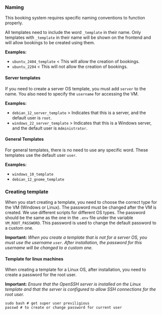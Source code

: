 ### Naming
This booking system requires specific naming conventions to function properly.

All templates need to include the word `_template` in their name. Only templates with `_template` in their name will be shown on the frontend and will allow bookings to be created using them.

**Examples:**
- `ubuntu_2404_template` < This will allow the creation of bookings.
- `ubuntu_2204` < This will not allow the creation of bookings.

#### Server templates
If you need to create a server OS template, you must add `server` to the name. You also need to specify the `username` for accessing the VM.

**Examples:**
- `debian_12_server_template` > Indicates that this is a server, and the default user is `root`.
- `windows_22_server_template` > Indicates that this is a Windows server, and the default user is `Administrator`.

#### General Templates
For general templates, there is no need to use any specific word. These templates use the default user `user`.

**Examples:**
- `windows_10_template`
- `debian_12_gnome_template`

### Creating template
When you start creating a template, you need to choose the correct type for the VM (Windows or Linux). The password must be changed after the VM is created. We use different scripts for different OS types.
The password should be the same as the one in the `.env` file under the variable `VM_ROOT_PASSWORD`. This password is used to change the default password to a custom one.

**Important:** *When you create a template that is not for a server OS, you must use the username `user`. After installation, the password for this username will be changed to a custom one.*
#### Template for linux machines
When creating a template for a Linux OS, after installation, you need to create a password for the root user. 

**Important:** *Ensure that the OpenSSH server is installed on the Linux template and that the server is configured to allow SSH connections for the root user.*

```shell
sudo bash # get super user previligious
passwd # to create or change password for current user
```